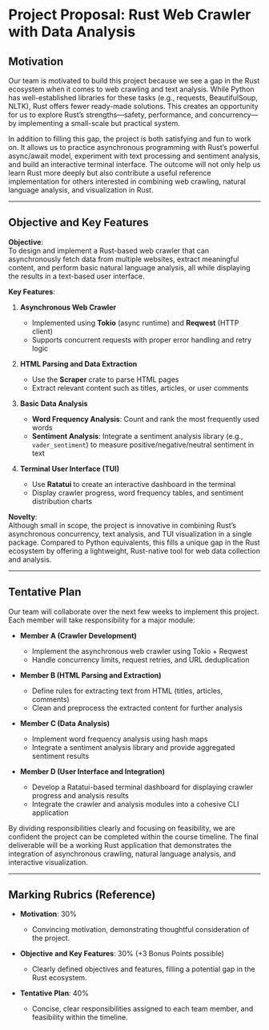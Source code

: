 

# Project Proposal: Rust Web Crawler with Data Analysis

## Motivation
Our team is motivated to build this project because we see a gap in the Rust ecosystem when it comes to web crawling and text analysis. While Python has well-established libraries for these tasks (e.g., requests, BeautifulSoup, NLTK), Rust offers fewer ready-made solutions. This creates an opportunity for us to explore Rust’s strengths—safety, performance, and concurrency—by implementing a small-scale but practical system.  

In addition to filling this gap, the project is both satisfying and fun to work on. It allows us to practice asynchronous programming with Rust’s powerful async/await model, experiment with text processing and sentiment analysis, and build an interactive terminal interface. The outcome will not only help us learn Rust more deeply but also contribute a useful reference implementation for others interested in combining web crawling, natural language analysis, and visualization in Rust.  

---

## Objective and Key Features
**Objective**:  
To design and implement a Rust-based web crawler that can asynchronously fetch data from multiple websites, extract meaningful content, and perform basic natural language analysis, all while displaying the results in a text-based user interface.

**Key Features**:  
1. **Asynchronous Web Crawler**  
   - Implemented using **Tokio** (async runtime) and **Reqwest** (HTTP client)  
   - Supports concurrent requests with proper error handling and retry logic  

2. **HTML Parsing and Data Extraction**  
   - Use the **Scraper** crate to parse HTML pages  
   - Extract relevant content such as titles, articles, or user comments  

3. **Basic Data Analysis**  
   - **Word Frequency Analysis**: Count and rank the most frequently used words  
   - **Sentiment Analysis**: Integrate a sentiment analysis library (e.g., `vader_sentiment`) to measure positive/negative/neutral sentiment in text  

4. **Terminal User Interface (TUI)**  
   - Use **Ratatui** to create an interactive dashboard in the terminal  
   - Display crawler progress, word frequency tables, and sentiment distribution charts  

**Novelty**:  
Although small in scope, the project is innovative in combining Rust’s asynchronous concurrency, text analysis, and TUI visualization in a single package. Compared to Python equivalents, this fills a unique gap in the Rust ecosystem by offering a lightweight, Rust-native tool for web data collection and analysis.  

---

## Tentative Plan
Our team will collaborate over the next few weeks to implement this project. Each member will take responsibility for a major module:  

- **Member A (Crawler Development)**  
  - Implement the asynchronous web crawler using Tokio + Reqwest  
  - Handle concurrency limits, request retries, and URL deduplication  

- **Member B (HTML Parsing and Extraction)**  
  - Define rules for extracting text from HTML (titles, articles, comments)  
  - Clean and preprocess the extracted content for further analysis  

- **Member C (Data Analysis)**  
  - Implement word frequency analysis using hash maps  
  - Integrate a sentiment analysis library and provide aggregated sentiment results  

- **Member D (User Interface and Integration)**  
  - Develop a Ratatui-based terminal dashboard for displaying crawler progress and analysis results  
  - Integrate the crawler and analysis modules into a cohesive CLI application  

By dividing responsibilities clearly and focusing on feasibility, we are confident the project can be completed within the course timeline. The final deliverable will be a working Rust application that demonstrates the integration of asynchronous crawling, natural language analysis, and interactive visualization.  

---

## Marking Rubrics (Reference)

- **Motivation**: 30%  
  - Convincing motivation, demonstrating thoughtful consideration of the project.  

- **Objective and Key Features**: 30% (+3 Bonus Points possible)  
  - Clearly defined objectives and features, filling a potential gap in the Rust ecosystem.  

- **Tentative Plan**: 40%  
  - Concise, clear responsibilities assigned to each team member, and feasibility within the timeline.  

